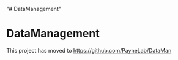 "# DataManagement" 
# DataManagement

This project has moved to https://github.com/PayneLab/DataMan
